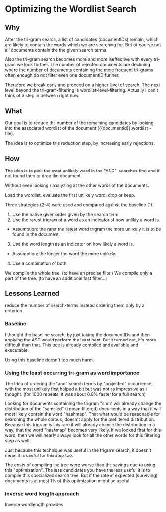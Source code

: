 # Optimizing the Wordlist Search

## Why

After the tri-gram search, a list of candidates (documentIDs) remain, which are likely to 
contain the words which we are searching for. But of course not all documents contain the
the given search terms.

Also the tri-gram search becomes more and more ineffective with every tri-gram we look 
further. The number of rejected documents are declining where the number of documents 
containing the more frequent tri-grams often enough do not filter even one documentID 
further. 

Therefore we break early and proceed on a higher level of search. The next level beyond
the tri-gram-filtering is wordlist-level-filtering. Actually I can't think of a step in 
between right now.  

## What

Our goal is to reduce the number of the remaining candidates by looking into the associated 
wordlist of the document ({{documentid}}.wordlist - file).

The idea is to optimize this reduction step, by increasing early rejections. 

## How

The idea is to pick the most unlikely word in the "AND"-searches first and if not found 
then to drop the document. 

Without even looking / analyzing at the other words of the documents.

Load the wordlist. evaluate the first unlikely word, drop or keep.

Three strategies (2-4) were used and compared against the baseline (1). 

1) Use the native given order given by the search term
2) Use the rarest trigram of a word as an indicator of how unlikly a word is. 
  - Assumption: the rarer the ratest word trigram the more unlikely it is to be found in the document. 
3) Use the word length as an indicator on how likely a word is. 
  - Assumption: the longer the word the more unlikely.  
4) Use a combination of both.

We compile the whole tree. (to have an precise filter)
We compile only a part of the tree. (to have an additional fast filter...)

## Lessons Learned

reduce the number of search-terms instead ordering them only by a criterion. 

### Baseline

I thought the baseline search, by just taking the documentIDs and then applying the AST 
would perform the least best. But it turned out, it's more difficult than that. This tree 
is already compiled and available and executable.

Using this baseline doesn't too much harm.   

### Using the least occurring tri-gram as word importance

The Idea of ordering the "and" search terms by "projected" occurrence, with the most unlikely 
first helped a bit but was not as impressive as i thought. (for 1000 repeats, it was about 
0.8% faster for a full search)  

Looking for documents containing the trigram "shm" will already change the distribution of 
the "sampled" (i mean filtered) documents in a way that it will most likely contain the word 
"hashmap". That what would be reasonable for searching the whole corpus, doesn't apply for 
the prefiltered distribution. Because this trigram is this rare it will already change the 
distribution in a way, that the word "hashmap" becomes very likely. If we looked first for
this word, then we will nearly always look for all the other words for this filtering step
as well.

Just because this technique was useful in the trigram search, it doesn't mean it is useful
for this step too. 

The costs of compiling the tree were worse than the savings due to using this "optimization". 
The less candidates you have the less useful it is to compile this specialized search tree.
But if the rate of expected (surviving) documents is at most 1% of this optimization might 
be useful.  

### Inverse word length approach

Inverse wordlength provides 